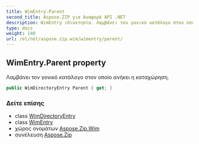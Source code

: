 ```yaml
---
title: WimEntry.Parent
second_title: Aspose.ZIP για Αναφορά API .NET
description: WimEntry ιδιοκτησία. Λαμβάνει τον γονικό κατάλογο στον οποίο ανήκει η καταχώρηση.
type: docs
weight: 140
url: /el/net/aspose.zip.wim/wimentry/parent/
---
```

## WimEntry.Parent property

Λαμβάνει τον γονικό κατάλογο στον οποίο ανήκει η καταχώρηση.

```csharp
public WimDirectoryEntry Parent { get; }
```

### Δείτε επίσης

* class [WimDirectoryEntry](../../wimdirectoryentry/)
* class [WimEntry](../)
* χώρος ονομάτων [Aspose.Zip.Wim](../../wimentry/)
* συνέλευση [Aspose.Zip](../../../)


